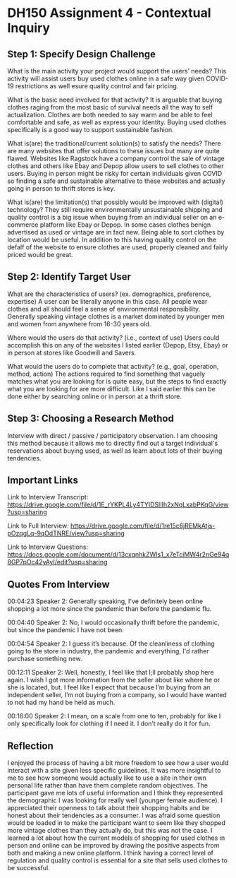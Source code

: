 # DH150 Assignment 4 - Contextual Inquiry 

## Step 1: Specify Design Challenge 
What is the main activity your project would support the users’ needs?
This activity will assist users buy used clothes online in a safe way given COVID-19 restrictions as well esure quality control and fair pricing. 

What is the basic need involved for that activity? 
It is arguable that buying clothes raging from the most basic of survival needs all the way to self actualization. Clothes are both needed to say warm and be able to feel comfortable and safe, as well as express your identity. Buying used clothes specifically is a good way to support sustainable fashion. 

What is(are) the traditional/current solution(s) to satisfy the needs?
There are many websites that offer solutions to these issues but many are quite flawed. Websites like Ragstock have a company control the sale of vintage clothes and others like Ebay and Depop allow users to sell clothes to other users. Buying in person might be risky for certain individuals given COVID so finding a safe and sustainable alternative to these websites and actually going in person to thrift stores is key. 

What is(are) the limitation(s) that possibly would be improved with (digital) technology?
They still require environmentally unsustainable shipping and quality control is a big issue when buying from an individual seller on an e-commerce platform like Ebay or Depop. In some cases clothes benign advertised as used or vintage are in fact new. Being able to sort clothes by location would be useful. In addition to this having quality control on the defalf of the website to ensure clothes are used, properly cleaned and fairly priced would be great. 

## Step 2: Identify Target User
What are the characteristics of users? (ex. demographics, preference, expertise) 
A user can be literally anyone in this case. All people wear clothes and all should feel a sense of environmental responsibility. Generally speaking vintage clothes is a market dominated by younger men and women from anywhere from 16-30 years old. 

Where would the users do that activity? (i.e., context of use)
Users could accomplish this on any of the websites I listed earlier (Depop, Etsy, Ebay) or in person at stores like Goodwill and Savers. 

What would the users do to complete that activity? (e.g., goal, operation, method, action)
The actions required to find something that vaguely matches what you are looking for is quite easy, but the steps to find exactly what you are looking for are more difficult. Like I said earlier this can be done either by searching online or in person at a thrift store. 

## Step 3: Choosing a Research Method
Interview with direct / passive / participatory observation.
I am choosing this method because it allows me to directly find out a target individual's reservations about buying used, as well as learn about lots of their buying tendencies. 

## Important Links
Link to Interview Transcript:
https://drive.google.com/file/d/1E_rYKPL4Ly4TYIDSlIIh2xNqLxabPKqG/view?usp=sharing

Link to Full Interview:
https://drive.google.com/file/d/1re15c6jREMkAtjs-pOzqgLq-9qOdTNRE/view?usp=sharing

Link to Interview Questions: 
https://docs.google.com/document/d/13cxqnhkZWIs1_x7eTciMW4r2nGe94q8GP7pOc42yAyI/edit?usp=sharing

## Quotes From Interview
00:04:23
Speaker 2: Generally speaking, I've definitely been online shopping a lot more since the
pandemic than before the pandemic flu.

00:04:40
Speaker 2: No, I would occasionally thrift before the pandemic, but since the pandemic I have
not been.

00:04:54
Speaker 2: I guess it’s because. Of the cleanliness of clothing going to the store in industry,
the pandemic and everything, I'd rather purchase something new.

00:12:11
Speaker 2: Well, honestly, I feel like that I;ll probably shop here again. I wish I got more
information from the seller about like where he or she is located, but. I feel like I expect that
because I’m buying from an independent seller, I’m not buying from a company, so I would have wanted to not had my hand be held as much.

00:16:00
Speaker 2: I mean, on a scale from one to ten, probably for like I only specifically look for
clothing if I need it. I don’t really do it for fun.

## Reflection

I enjoyed the process of having a bit more freedom to see how a user would interact with a site given less specific guidelines. It was more insightful to me to see how someone would actually like to use a site in their own personal life rather than have them complete random objectives. The participant gave me lots of useful information and I think they represented the demographic I was looking for really well (younger female audience). I appreciated their openness to talk about their shopping habits and be honest about their tendencies as a consumer. I was afraid some question would be loaded in to make the participant want to seem like they shopped more vintage clothes than they actually do, but this was not the case. I learned a lot about how the current models of shopping for used clothes in person and online can be improved by drawing the positive aspects from both and making a new online platform. I think having a correct level of regulation and quality control is essential for a site that sells used clothes to be successful. 


